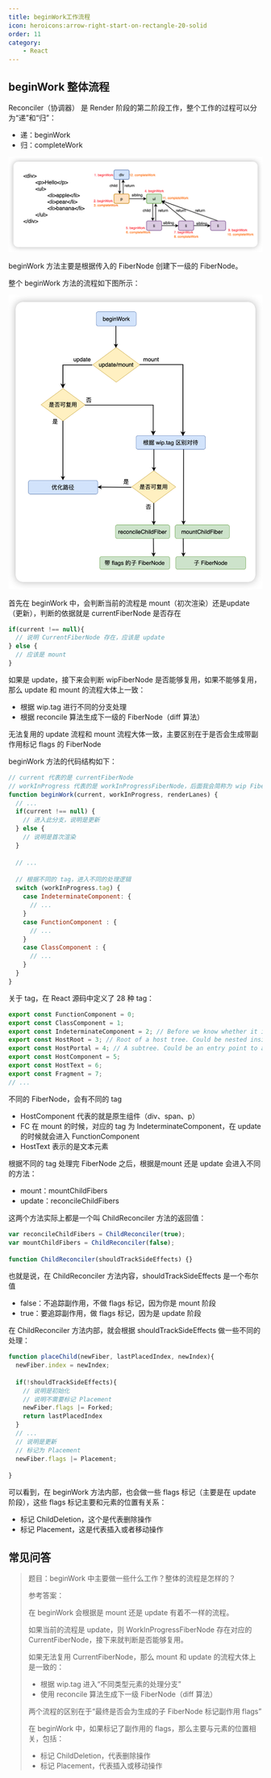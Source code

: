 ```yaml
---
title: beginWork工作流程
icon: heroicons:arrow-right-start-on-rectangle-20-solid
order: 11
category:
    - React
---
```


## beginWork 整体流程

Reconciler（协调器） 是 Render 阶段的第二阶段工作，整个工作的过程可以分为“递”和“归”：

- 递：beginWork
- 归：completeWork

![image-20230224111517826](../../../../.vuepress/public/assets/images/coding-more/react/advance/begin-work/2023-03-10-053722.png)

beginWork 方法主要是根据传入的 FiberNode 创建下一级的 FiberNode。

整个 beginWork 方法的流程如下图所示：

![image-20230301095305141](../../../../.vuepress/public/assets/images/coding-more/react/advance/begin-work/2023-03-01-015305.png)

首先在 beginWork 中，会判断当前的流程是 mount（初次渲染）还是update（更新），判断的依据就是 currentFiberNode 是否存在

```js
if(current !== null){
  // 说明 CurrentFiberNode 存在，应该是 update
} else {
  // 应该是 mount
}
```

如果是 update，接下来会判断 wipFiberNode 是否能够复用，如果不能够复用，那么 update 和 mount 的流程大体上一致：

- 根据 wip.tag 进行不同的分支处理
- 根据 reconcile 算法生成下一级的 FiberNode（diff 算法）

无法复用的 update 流程和 mount 流程大体一致，主要区别在于是否会生成带副作用标记 flags 的 FiberNode

beginWork 方法的代码结构如下：

```js
// current 代表的是 currentFiberNode
// workInProgress 代表的是 workInProgressFiberNode，后面我会简称为 wip FiberNode
function beginWork(current, workInProgress, renderLanes) {
  // ...
  if(current !== null) {
    // 进入此分支，说明是更新
  } else {
    // 说明是首次渲染
  }
  
  // ...
  
  // 根据不同的 tag，进入不同的处理逻辑
  switch (workInProgress.tag) {
    case IndeterminateComponent: {
      // ...
    }
    case FunctionComponent : {
      // ...
    }
    case ClassComponent : {
      // ...
    }
  }
}
```

关于 tag，在 React 源码中定义了 28 种 tag：

```js
export const FunctionComponent = 0;
export const ClassComponent = 1;
export const IndeterminateComponent = 2; // Before we know whether it is function or class
export const HostRoot = 3; // Root of a host tree. Could be nested inside another node.
export const HostPortal = 4; // A subtree. Could be an entry point to a different renderer.
export const HostComponent = 5;
export const HostText = 6;
export const Fragment = 7;
// ...
```

不同的 FiberNode，会有不同的 tag

- HostComponent 代表的就是原生组件（div、span、p）
- FC 在 mount 的时候，对应的 tag 为 IndeterminateComponent，在 update 的时候就会进入 FunctionComponent
- HostText 表示的是文本元素

根据不同的 tag 处理完 FiberNode 之后，根据是mount 还是 update 会进入不同的方法：

- mount：mountChildFibers
- update：reconcileChildFibers

这两个方法实际上都是一个叫 ChildReconciler 方法的返回值：

```js
var reconcileChildFibers = ChildReconciler(true);
var mountChildFibers = ChildReconciler(false);

function ChildReconciler(shouldTrackSideEffects) {}
```

也就是说，在 ChildReconciler 方法内容，shouldTrackSideEffects 是一个布尔值

- false：不追踪副作用，不做 flags 标记，因为你是 mount 阶段
- true：要追踪副作用，做 flags 标记，因为是 update 阶段

在 ChildReconciler 方法内部，就会根据 shouldTrackSideEffects 做一些不同的处理：

```js
function placeChild(newFiber, lastPlacedIndex, newIndex){
  newFiber.index = newIndex;
  
  if(!shouldTrackSideEffects){
    // 说明是初始化
    // 说明不需要标记 Placement
    newFiber.flags |= Forked;
    return lastPlacedIndex
  }
  // ...
  // 说明是更新
  // 标记为 Placement
  newFiber.flags |= Placement;
  
}
```

可以看到，在 beginWork 方法内部，也会做一些 flags 标记（主要是在 update 阶段），这些 flags 标记主要和元素的位置有关系：

- 标记 ChildDeletion，这个是代表删除操作
- 标记 Placement，这是代表插入或者移动操作



## 常见问答

> 题目：beginWork 中主要做一些什么工作？整体的流程是怎样的？
>
> 参考答案：
>
> 在 beginWork 会根据是 mount 还是 update 有着不一样的流程。
>
> 如果当前的流程是 update，则 WorkInProgressFiberNode 存在对应的 CurrentFiberNode，接下来就判断是否能够复用。
>
> 如果无法复用 CurrentFiberNode，那么 mount 和 update 的流程大体上是一致的：
>
> - 根据 wip.tag 进入“不同类型元素的处理分支”
> - 使用 reconcile 算法生成下一级 FiberNode（diff 算法）
>
> 两个流程的区别在于“最终是否会为生成的子 FiberNode 标记副作用 flags”
>
> 在 beginWork 中，如果标记了副作用的 flags，那么主要与元素的位置相关，包括：
>
> - 标记 ChildDeletion，代表删除操作
> - 标记 Placement，代表插入或移动操作